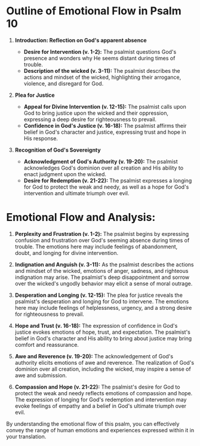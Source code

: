 # Outline of Emotional Flow in Psalm 10

1. **Introduction: Reflection on God's apparent absence** 
   - **Desire for Intervention (v. 1-2):** The psalmist questions God's presence and wonders why He seems distant during times of trouble.
   - **Description of the wicked (v. 3-11):** The psalmist describes the actions and mindset of the wicked, highlighting their arrogance, violence, and disregard for God.
  
2. **Plea for Justice**
   - **Appeal for Divine Intervention (v. 12-15):** The psalmist calls upon God to bring justice upon the wicked and their oppression, expressing a deep desire for righteousness to prevail.
   - **Confidence in God's Justice (v. 16-18):** The psalmist affirms their belief in God's character and justice, expressing trust and hope in His response.
  
3. **Recognition of God's Sovereignty**
   - **Acknowledgment of God's Authority (v. 19-20):** The psalmist acknowledges God's dominion over all creation and His ability to enact judgment upon the wicked.
   - **Desire for Redemption (v. 21-22):** The psalmist expresses a longing for God to protect the weak and needy, as well as a hope for God's intervention and ultimate triumph over evil.

# Emotional Flow and Analysis:

1. **Perplexity and Frustration (v. 1-2):** The psalmist begins by expressing confusion and frustration over God's seeming absence during times of trouble. The emotions here may include feelings of abandonment, doubt, and longing for divine intervention.

2. **Indignation and Anguish (v. 3-11):** As the psalmist describes the actions and mindset of the wicked, emotions of anger, sadness, and righteous indignation may arise. The psalmist's deep disappointment and sorrow over the wicked's ungodly behavior may elicit a sense of moral outrage.

3. **Desperation and Longing (v. 12-15):** The plea for justice reveals the psalmist's desperation and longing for God to intervene. The emotions here may include feelings of helplessness, urgency, and a strong desire for righteousness to prevail.

4. **Hope and Trust (v. 16-18):** The expression of confidence in God's justice evokes emotions of hope, trust, and expectation. The psalmist's belief in God's character and His ability to bring about justice may bring comfort and reassurance.

5. **Awe and Reverence (v. 19-20):** The acknowledgement of God's authority elicits emotions of awe and reverence. The realization of God's dominion over all creation, including the wicked, may inspire a sense of awe and submission.

6. **Compassion and Hope (v. 21-22):** The psalmist's desire for God to protect the weak and needy reflects emotions of compassion and hope. The expression of longing for God's redemption and intervention may evoke feelings of empathy and a belief in God's ultimate triumph over evil.

By understanding the emotional flow of this psalm, you can effectively convey the range of human emotions and experiences expressed within it in your translation.